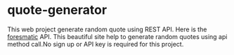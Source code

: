 # quote-generator
This web project generate random quote using REST API.
Here is the [foresmatic](https://forismatic.com/en/api/) API. This beautiful site help to generate random quotes using api method call.No sign up or API key is required for this project.
